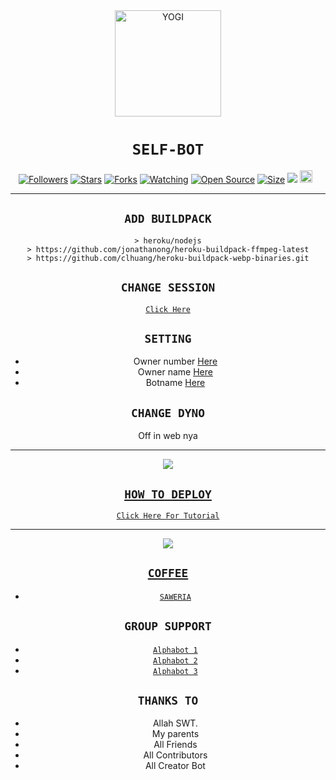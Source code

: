 <div align="center">
<img src="https://telegra.ph/file/090bd00da9fa634a6b691.jpg" alt="YOGI" width="170" />

# ```SELF-BOT```
<p align="center">
<a href="https://github.com/zeocx/followers"><img title="Followers" src="https://img.shields.io/github/followers/zeocx?color=red&style=flat-square"></a>
<a href="https://github.com/zeocx/zeo-v7/stargazers/"><img title="Stars" src="https://img.shields.io/github/stars/zeocx/zeo-v7?color=blue&style=flat-square"></a>
<a href="https://github.com/zeocx/zeo-v7/network/members"><img title="Forks" src="https://img.shields.io/github/forks/zeocx/zeo-v7?color=red&style=flat-square"></a>
<a href="https://github.com/zeocx/zeo-v7/watchers"><img title="Watching" src="https://img.shields.io/github/watchers/zeocx/zeo-v7?label=Watchers&color=blue&style=flat-square"></a>
<a href="https://github.com/zeocx/zeo-v7"><img title="Open Source" src="https://badges.frapsoft.com/os/v2/open-source.svg?v=103"></a>
<a href="https://github.com/zeocx/zeo-v7/"><img title="Size" src="https://img.shields.io/github/repo-size/zeeoneofc/Alphab0t12?style=flat-square&color=green"></a>
<a href="https://hits.seeyoufarm.com"><img src="https://hits.seeyoufarm.com/api/count/incr/badge.svg?url=https%3A%2F%2Fgithub.com%2Fzeeoneofc%2FAlphab0t12&count_bg=%2379C83D&title_bg=%23555555&icon=probot.svg&icon_color=%2300FF6D&title=hits&edge_flat=false"/></a>
<a href="https://github.com/zeocx/zeo-v7/graphs/commit-activity"><img height="20" src="https://img.shields.io/badge/Maintained%3F-yes-green.svg"></a>&nbsp;&nbsp;
</p>
<p align='center'>
    </p>

-------

## `ADD BUILDPACK`

```
> heroku/nodejs
> https://github.com/jonathanong/heroku-buildpack-ffmpeg-latest
> https://github.com/clhuang/heroku-buildpack-webp-binaries.git
```

## `CHANGE SESSION`

[`Click Here`](https://github.com/zeeoneofc/Alphab0t12/blob/master/session.json#L1)

## `SETTING`

- Owner number [Here](https://github.com/zeeoneofc/Alphab0t12/blob/master/settings.json#L1)
- Owner name [Here](https://github.com/zeeoneofc/Alphab0t12/blob/master/settings.json#L1)
- Botname [Here](https://github.com/zeeoneofc/Alphab0t12/blob/master/settings.json#L1)

## `CHANGE DYNO`

Off in web nya

----------

<p align="center">
  <a href="https://youtu.be/_CP2_1Yqauo"><img src="https://a.top4top.io/p_20888ybra1.jpg" />
</p>

## ```HOW TO DEPLOY```

[`Click Here For Tutorial`](https://youtu.be/5HgB__wARjM)<br>

----------

<p align="center">
  <a href="https://youtu.be/_CP2_1Yqauo"><img src="https://a.top4top.io/p_2081imvxm1.jpg" />
</p>


## ```COFFEE```

- [`SAWERIA`](https://saweria.co/zeeoneofc)

## ```GROUP SUPPORT```

- [`Alphabot 1`](https://chat.whatsapp.com/EU890BcXjyBDkNaUT5WmYV)
- [`Alphabot 2`](https://chat.whatsapp.com/E8NExJwIbhBJYzssfqJNsE)
- [`Alphabot 3`](https://chat.whatsapp.com/KCSqHTky1apG7ApePsfiPy)

## `THANKS TO`

- Allah SWT.
- My parents
- All Friends
- All Contributors
- All Creator Bot
